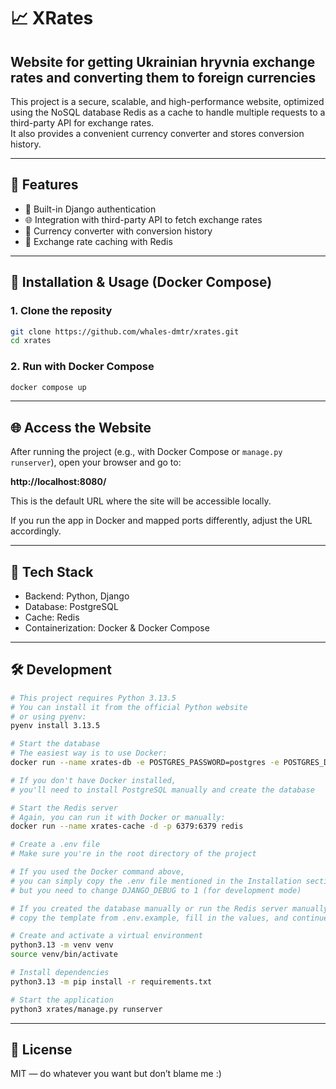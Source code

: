 # 📈 XRates

## Website for getting Ukrainian hryvnia exchange rates and converting them to foreign currencies

This project is a secure, scalable, and high-performance website, optimized using the NoSQL database Redis as a cache to handle multiple requests to a third-party API for exchange rates.  
It also provides a convenient currency converter and stores conversion history.

---

## 🚀 Features

- 🔐 Built-in Django authentication  
- 🌐 Integration with third-party API to fetch exchange rates  
- 💱 Currency converter with conversion history  
- 🧠 Exchange rate caching with Redis

---

## 🧪 Installation & Usage (Docker Compose)

### 1. Clone the reposity 

```bash
git clone https://github.com/whales-dmtr/xrates.git
cd xrates
```

### 2. Run with Docker Compose 

```bash
docker compose up
```

---

## 🌐 Access the Website

After running the project (e.g., with Docker Compose or `manage.py runserver`), open your browser and go to:

**http://localhost:8080/**

This is the default URL where the site will be accessible locally.

If you run the app in Docker and mapped ports differently, adjust the URL accordingly.

---

## 🧩 Tech Stack
- Backend: Python, Django
- Database: PostgreSQL
- Cache: Redis
- Containerization: Docker & Docker Compose

---

## 🛠️ Development

```bash
# This project requires Python 3.13.5
# You can install it from the official Python website
# or using pyenv:
pyenv install 3.13.5

# Start the database
# The easiest way is to use Docker:
docker run --name xrates-db -e POSTGRES_PASSWORD=postgres -e POSTGRES_DB=xrates -d -p 5432:5432 postgres

# If you don't have Docker installed,
# you'll need to install PostgreSQL manually and create the database

# Start the Redis server 
# Again, you can run it with Docker or manually:
docker run --name xrates-cache -d -p 6379:6379 redis

# Create a .env file
# Make sure you're in the root directory of the project

# If you used the Docker command above,
# you can simply copy the .env file mentioned in the Installation section,
# but you need to change DJANGO_DEBUG to 1 (for development mode)

# If you created the database manually or run the Redis server manually,
# copy the template from .env.example, fill in the values, and continue

# Create and activate a virtual environment
python3.13 -m venv venv
source venv/bin/activate

# Install dependencies
python3.13 -m pip install -r requirements.txt

# Start the application
python3 xrates/manage.py runserver
```

---

## 📝 License

MIT — do whatever you want but don’t blame me :)
